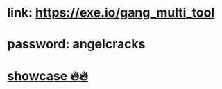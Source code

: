 # link: https://exe.io/gang_multi_tool

# password: angelcracks

# [showcase 🔥🔥](https://cdn.discordapp.com/attachments/1193301711171895357/1196181355629920276/20240113_005646.mp4?ex=65b6b1b3&is=65a43cb3&hm=bc513f8900efbff28d20ae9f869abd3d5eaaa599f83db13d97a872219d226a55&)
